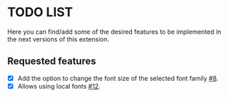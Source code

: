# TODO LIST

Here you can find/add some of the desired features to be implemented in the next versions of this extension.

## Requested features

- [X] Add the option to change the font size of the selected font family [#8](../../issues/8).
- [x] Allows using local fonts [#12](../../issues/12).
